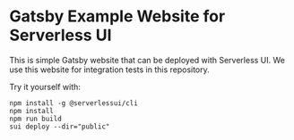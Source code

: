 # Gatsby Example Website for Serverless UI

This is simple Gatsby website that can be deployed with Serverless UI. We use this website for integration tests in this repository.

Try it yourself with:

```shell
npm install -g @serverlessui/cli
npm install
npm run build
sui deploy --dir="public"
```
